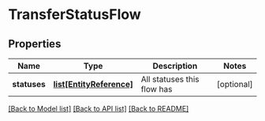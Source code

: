 # TransferStatusFlow

## Properties
Name | Type | Description | Notes
------------ | ------------- | ------------- | -------------
**statuses** | [**list[EntityReference]**](EntityReference.md) | All statuses this flow has | [optional] 

[[Back to Model list]](../README.md#documentation-for-models) [[Back to API list]](../README.md#documentation-for-api-endpoints) [[Back to README]](../README.md)


